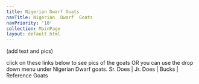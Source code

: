 ```yaml
---
title: Nigerian Dwarf Goats
navTitle: Nigerian  Dwarf  Goats
navPriority: '10'
collection: MainPage
layout: default.html
---
```

(add text and pics) 



click on these links below to see pics of the goats OR you can use the drop down menu under Nigerian Dwarf goats. Sr. Does | Jr. Does | Bucks | Reference Goats
